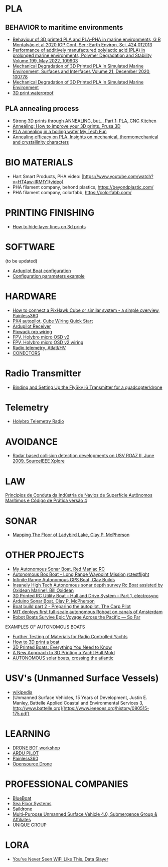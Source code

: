 # PLA 
## BEHAVIOR to maritime environments
 - [Behaviour of 3D printed PLA and PLA-PHA in marine environments, G R Montalvão et al 2020 IOP Conf. Ser.: Earth Environ. Sci. 424 012013](https://iopscience.iop.org/article/10.1088/1755-1315/424/1/012013) 
 - [Performance of additively manufactured polylactic acid (PLA) in prolonged marine environments, Polymer Degradation and Stability
Volume 199, May 2022, 109903](https://www.sciencedirect.com/science/article/abs/pii/S0141391022000891)
- [Mechanical Degradation of 3D Printed PLA in Simulated Marine Environment, Surfaces and Interfaces
Volume 21, December 2020, 100778](https://www.sciencedirect.com/science/article/abs/pii/S2468023020307707)
 - [Mechanical Degradation of 3D Printed PLA in Simulated Marine Environment](https://iopscience.iop.org/article/10.1088/1755-1315/424/1/012013)
 - [3D print waterproof](https://makenica.com/how-to-waterproof-your-3d-prints/)

## PLA annealing process
- [Strong 3D prints through ANNEALING, but... Part 1: PLA, CNC Kitchen](https://www.youtube.com/watch?v=dOzVuoBP9gY)
- [Annealing: How to improve your 3D prints, Prusa 3D](https://www.youtube.com/watch?v=6YlGjEY7u38)
- [PLA annealing in a boiling water,My Tech Fun](https://www.youtube.com/watch?v=pRPLtDPoBFE)
- [Annealing efficacy on PLA. Insights on mechanical, thermomechanical and crystallinity characters](https://www.researchgate.net/publication/348668129_Annealing_efficacy_on_PLA_Insights_on_mechanical_thermomechanical_and_crystallinity_characters)

# BIO MATERIALS
- Hart Smart Products, PHA video: [https://www.youtube.com/watch?v=HT4aw-lRMfY](video)
- PHA filament company, behond plastics, https://beyondplastic.com/
- PHA filament company, colorfabb, https://colorfabb.com/

# PRINTING FINISHING
- [How to hide layer lines on 3d prints](https://www.youtube.com/watch?v=xxdjFREJpKs)

# SOFTWARE
(to be updated)
- [Ardupilot Boat configuration](https://ardupilot.org/rover/docs/boat-configuration.html)
- [Configuration parameters example](https://drive.google.com/file/d/17pscxfwTCLuxO1fSMs6sBwvtXfGYWXCk/view?pli=1)

# HARDWARE
- [How to connect a PixHawk Cube or similar system - a simple overview, Painless360](https://www.youtube.com/watch?v=tIE8IN71UFI)
- [PX4 autopilot, Cube Wiring Quick Start ](https://docs.px4.io/main/en/assembly/quick_start_cube.html#rc_control)
- [Ardupilot Receiver](https://ardupilot.org/copter/docs/common-rc-systems.html)
- [Pixwack pro wiring](https://docs.px4.io/main/en/assembly/quick_start_pixhawk.html)
- [FPV, Holybro micro OSD v2](https://www.youtube.com/watch?v=ghhqSGxdIwQ&t=421s)
- [FPV, Holybro micro OSD v2 wiring](https://www.flyingtech.co.uk/wp-content/uploads/2021/03/HolyBro-Micro-OSD-V2-Manual-with-HolyBro-formatting-v0.1-copy.pdf)
- [Radio telemetry, Atlatl/HV](https://www.youtube.com/watch?v=4xW_c2qP68c)
- [CONECTORS](https://www.mattmillman.com/info/crimpconnectors/common-jst-connector-types/)

# Radio Transmitter
- [Binding and Setting Up the FlySky i6 Transmitter for a quadcopter/drone](https://www.youtube.com/watch?v=9-Z0rTVEkHI)

# Telemetry
- [Holybro Telemetry Radio]([https://www.youtube.com/watch?v=9-Z0rTVEkHI](https://docs.px4.io/main/en/telemetry/holybro_sik_radio.html))


# AVOIDANCE
- [Radar based collision detection developments on USV ROAZ II, June 2009, SourceIEEE Xplore](https://www.researchgate.net/publication/224599932_Radar_based_collision_detection_developments_on_USV_ROAZ_II)

# LAW

[Princípios de Conduta da Indústria de Navios de Superfície Autônomos Marítimos e Código de Prática versão 4](https://www.maritimeuk.org/media-centre/publications/maritime-autonomous-surface-ships-industry-conduct-principles-code-practice-v4/)

# SONAR
- [Mapping The Floor of Ladybird Lake, Clay P. McPherson](https://www.clay-p-mcpherson.com/projects/mapping-the-floor-of-ladybird-lake)

# OTHER PROJECTS
- [My Autonomous Sonar Boat, Red Maniac RC](https://www.youtube.com/watch?v=G87lRPbBeAo&t=5s)
- [Autonomous Box Boat - Long Range Waypoint Mission,rctestflight ](https://www.youtube.com/watch?v=PlUmG3CFadw)
- [Infinite Range Autonomous GPS Boat, Clay Builds](https://www.youtube.com/watch?v=zQqv1K1cKas)
- [Insanely High Tech Autonomous sonar depth survey Rc Boat assisted by Oxidean Marine!, Bill Oxidean ](https://www.youtube.com/watch?v=59jIy3ck_OY)
- [3D Printed RC Utility Boat - Hull and Drive System - Part 1, electrosync](https://www.youtube.com/watch?v=0KblE-0bh7o)
- [Arduino Sonar Boat, Clay P. McPherson](https://github.com/ClayBuilds/Gumption-Trap-)
- [ Boat build part 2 - Preparing the autopilot, The Carp Pilot ](https://www.youtube.com/watch?v=PFL-nYuIbuE)
- [MIT deploys first full-scale autonomous Roboat on canals of Amsterdam](https://newatlas.com/marine/mit-first-full-scale-autonomous-roboat-amsterdam/)
- [Robot Boats Survive Epic Voyage Across the Pacific — So Far](https://www.wired.com/2012/05/wave-glider-crosses-pacific/)

EXAMPLES OF AUTONOMOUS BOATS
- [Further Testing of Materials for Radio Controlled Yachts](https://3dprintedradioyachts.com/testing-materials-radio-controlled-yachts/)
- [How to 3D print a boat](https://arcticchallenge.co.uk/2022/03/13/how-to-3d-print-a-boat/)
- [3D Printed Boats: Everything You Need to Know](https://www.nikkoindustries.com/blogs/news/3d-printed-boats-everything-you-need-to-know)
- [A New Approach to 3D Printing a Yacht Hull Mold](https://blog.thermwood.com/en-us/a-new-approach-to-3d-printing-a-yacht-hull-mold)
- [AUTONOMOUS solar boats, crossing the atlantic](https://www.youtube.com/watch?v=R3e2wp8KGQs)

# USV's (Unmanned Surface Vessels)
- [wikipedia](https://en.wikipedia.org/wiki/Unmanned_surface_vehicle)
- [Unmanned Surface Vehicles, 15 Years of Development, Justin E. Manley, Battelle Applied Coastal and Environmental Services
3, http://www.battelle.org](https://www.ieeeoes.org/history/080515-175.pdf)

# LEARNING
- [DRONE BOT workshop](https://dronebotworkshop.com/)
- [ARDU PILOT](https://ardupilot.org/ardupilot/)
- [Painless360](https://www.youtube.com/@Painless360)
- [Opensource Drone](https://www.youtube.com/watch?v=QvRxxjaLjxg)

# PROFESSIONAL COMPANIES 
- [BlueBoat](https://bluerobotics.com/product-category/boat/)
- [Sea Floor Systems](https://www.seafloorsystems.com)
- [Saildrone](https://www.saildrone.com/technology/vehicles)
- [Multi-Purpose Unmanned Surface Vehicle 4.0, Submergence Group & Affiliates ](https://www.youtube.com/watch?v=szRWuguDHuo)
- [UNIQUE GROUP](https://www.uniquegroup.com/solutions/unmanned-survey-vessels/?utm_source=google&utm_medium=cpc&utm_campaign=usv-western-hemisphere-search&utm_term=auv%20systems&utm_content=generic-asv&utm_term=auv%20systems&utm_campaign=ASV++(fixed+530)&utm_source=adwords&utm_medium=ppc&hsa_acc=8945981504&hsa_cam=18151076352&hsa_grp=146223606371&hsa_ad=618282513483&hsa_src=g&hsa_tgt=kwd-1956749695874&hsa_kw=auv%20systems&hsa_mt=p&hsa_net=adwords&hsa_ver=3&gad_source=1&gclid=CjwKCAjwrvyxBhAbEiwAEg_Kgldm15CWGCjYWvxruiFVsk_4542mwJyCSkMrPS3XFkaD6jwo1U3cahoCkJMQAvD_BwE)

# LORA
- [You’ve Never Seen WiFi Like This, Data Slayer](https://www.youtube.com/watch?v=9azEfCQNhSA)
